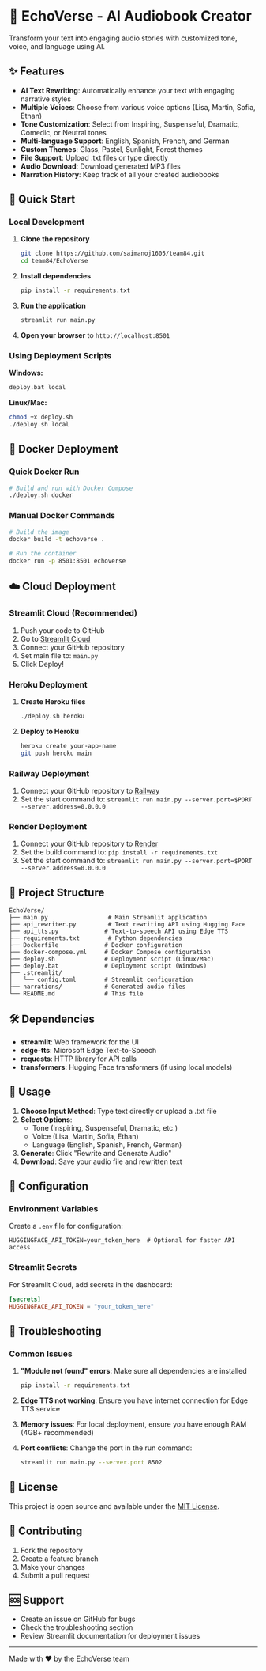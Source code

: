 # 🎵 EchoVerse - AI Audiobook Creator

Transform your text into engaging audio stories with customized tone, voice, and language using AI.

## ✨ Features

- **AI Text Rewriting**: Automatically enhance your text with engaging narrative styles
- **Multiple Voices**: Choose from various voice options (Lisa, Martin, Sofia, Ethan)
- **Tone Customization**: Select from Inspiring, Suspenseful, Dramatic, Comedic, or Neutral tones
- **Multi-language Support**: English, Spanish, French, and German
- **Custom Themes**: Glass, Pastel, Sunlight, Forest themes
- **File Support**: Upload .txt files or type directly
- **Audio Download**: Download generated MP3 files
- **Narration History**: Keep track of all your created audiobooks

## 🚀 Quick Start

### Local Development

1. **Clone the repository**
   ```bash
   git clone https://github.com/saimanoj1605/team84.git
   cd team84/EchoVerse
   ```

2. **Install dependencies**
   ```bash
   pip install -r requirements.txt
   ```

3. **Run the application**
   ```bash
   streamlit run main.py
   ```

4. **Open your browser** to `http://localhost:8501`

### Using Deployment Scripts

**Windows:**
```cmd
deploy.bat local
```

**Linux/Mac:**
```bash
chmod +x deploy.sh
./deploy.sh local
```

## 🐳 Docker Deployment

### Quick Docker Run
```bash
# Build and run with Docker Compose
./deploy.sh docker
```

### Manual Docker Commands
```bash
# Build the image
docker build -t echoverse .

# Run the container
docker run -p 8501:8501 echoverse
```

## ☁️ Cloud Deployment

### Streamlit Cloud (Recommended)

1. Push your code to GitHub
2. Go to [Streamlit Cloud](https://share.streamlit.io/)
3. Connect your GitHub repository
4. Set main file to: `main.py`
5. Click Deploy!

### Heroku Deployment

1. **Create Heroku files**
   ```bash
   ./deploy.sh heroku
   ```

2. **Deploy to Heroku**
   ```bash
   heroku create your-app-name
   git push heroku main
   ```

### Railway Deployment

1. Connect your GitHub repository to [Railway](https://railway.app)
2. Set the start command to: `streamlit run main.py --server.port=$PORT --server.address=0.0.0.0`

### Render Deployment

1. Connect your GitHub repository to [Render](https://render.com)
2. Set the build command to: `pip install -r requirements.txt`
3. Set the start command to: `streamlit run main.py --server.port=$PORT --server.address=0.0.0.0`

## 📁 Project Structure

```
EchoVerse/
├── main.py                 # Main Streamlit application
├── api_rewriter.py         # Text rewriting API using Hugging Face
├── api_tts.py             # Text-to-speech API using Edge TTS
├── requirements.txt        # Python dependencies
├── Dockerfile             # Docker configuration
├── docker-compose.yml     # Docker Compose configuration
├── deploy.sh              # Deployment script (Linux/Mac)
├── deploy.bat             # Deployment script (Windows)
├── .streamlit/
│   └── config.toml        # Streamlit configuration
├── narrations/            # Generated audio files
└── README.md              # This file
```

## 🛠️ Dependencies

- **streamlit**: Web framework for the UI
- **edge-tts**: Microsoft Edge Text-to-Speech
- **requests**: HTTP library for API calls
- **transformers**: Hugging Face transformers (if using local models)

## 🎨 Usage

1. **Choose Input Method**: Type text directly or upload a .txt file
2. **Select Options**: 
   - Tone (Inspiring, Suspenseful, Dramatic, etc.)
   - Voice (Lisa, Martin, Sofia, Ethan)
   - Language (English, Spanish, French, German)
3. **Generate**: Click "Rewrite and Generate Audio"
4. **Download**: Save your audio file and rewritten text

## 🔧 Configuration

### Environment Variables

Create a `.env` file for configuration:
```env
HUGGINGFACE_API_TOKEN=your_token_here  # Optional for faster API access
```

### Streamlit Secrets

For Streamlit Cloud, add secrets in the dashboard:
```toml
[secrets]
HUGGINGFACE_API_TOKEN = "your_token_here"
```

## 🚨 Troubleshooting

### Common Issues

1. **"Module not found" errors**: Make sure all dependencies are installed
   ```bash
   pip install -r requirements.txt
   ```

2. **Edge TTS not working**: Ensure you have internet connection for Edge TTS service

3. **Memory issues**: For local deployment, ensure you have enough RAM (4GB+ recommended)

4. **Port conflicts**: Change the port in the run command:
   ```bash
   streamlit run main.py --server.port 8502
   ```

## 📜 License

This project is open source and available under the [MIT License](LICENSE).

## 🤝 Contributing

1. Fork the repository
2. Create a feature branch
3. Make your changes
4. Submit a pull request

## 🆘 Support

- Create an issue on GitHub for bugs
- Check the troubleshooting section
- Review Streamlit documentation for deployment issues

---

Made with ❤️ by the EchoVerse team